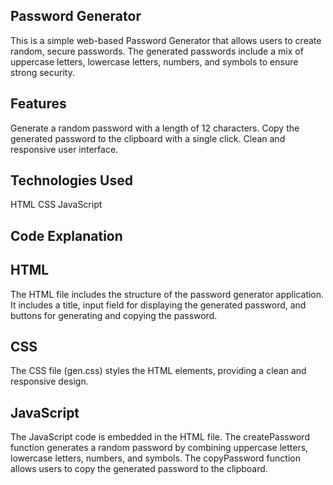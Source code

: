 ## Password Generator
This is a simple web-based Password Generator that allows users to create random, secure passwords. 
The generated passwords include a mix of uppercase letters, lowercase letters, numbers, and symbols to ensure strong security.

## Features
Generate a random password with a length of 12 characters.
Copy the generated password to the clipboard with a single click.
Clean and responsive user interface.

## Technologies Used
HTML
CSS
JavaScript

## Code Explanation

## HTML
The HTML file includes the structure of the password generator application.
It includes a title, input field for displaying the generated password, and buttons for generating and copying the password.


## CSS
The CSS file (gen.css) styles the HTML elements, providing a clean and responsive design.


## JavaScript
The JavaScript code is embedded in the HTML file.
The createPassword function generates a random password by combining uppercase letters, lowercase letters, numbers, and symbols.
The copyPassword function allows users to copy the generated password to the clipboard.
